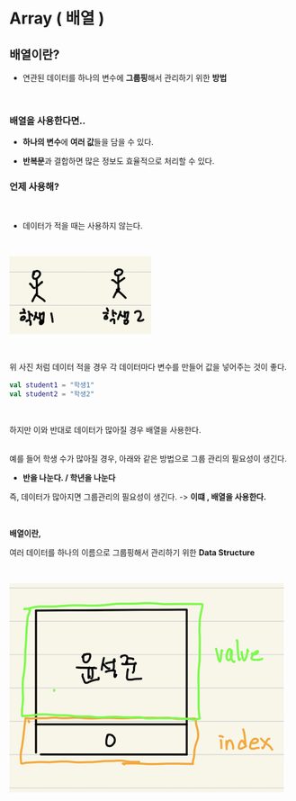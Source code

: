 # Array ( 배열 )


## 배열이란? 
- 연관된 데이터를 하나의 변수에 **그룹핑**해서 관리하기 위한 **방법**

<br/>
  
### 배열을 사용한다면..
  
- **하나의 변수**에 **여러 값**들을 담을 수 있다. 

- **반복문**과 결합하면 많은 정보도 효율적으로 처리할 수 있다. 

### 언제 사용해? 
<br/>

- 데이터가 적을 때는 사용하지 않는다. 

<br/>


![배열이 필요없는 부분](https://github.com/tjrwns8024/For-CodingTest-/blob/master/%EC%9D%B4%EB%AF%B8%EC%A7%80%20%EC%B2%A8%EB%B6%80/%EC%8A%A4%ED%81%AC%EB%A6%B0%EC%83%B7%202021-01-18%20%EC%98%A4%ED%9B%84%202.07.00.png?raw=true)

<br/>

위 사진 처럼 데이터 적을 경우 각 데이터마다 변수를 만들어 값을 넣어주는 것이 좋다. 

```kotlin 
val student1 = "학생1"
val student2 = "학생2"
```

<br/>

하지만 이와 반대로 데이터가 많아질 경우 배열을 사용한다.   

<br/>
예를 들어 학생 수가 많아질 경우, 아래와 같은 방법으로 그룹 관리의 필요성이 생긴다. 

- **반을 나눈다. / 학년을 나눈다**  

즉, 데이터가 많아지면 그룹관리의 필요성이 생긴다.   -> **이떄 , 배열을 사용한다.**

<br/>

**배열이란,**  

여러 데이터를 하나의 이름으로 그룹핑해서 관리하기 위한 **Data Structure**

<br/>


![그림](https://github.com/tjrwns8024/For-CodingTest-/blob/master/%EC%9D%B4%EB%AF%B8%EC%A7%80%20%EC%B2%A8%EB%B6%80/%EC%8A%A4%ED%81%AC%EB%A6%B0%EC%83%B7%202021-01-18%20%EC%98%A4%ED%9B%84%202.26.13.png?raw=true)
